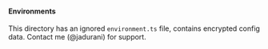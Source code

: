 #### Environments

This directory has an ignored `environment.ts` file, contains encrypted config data. Contact me (@jadurani) for support.
